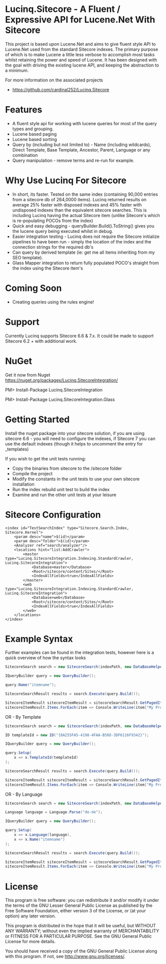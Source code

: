 Lucinq.Sitecore - A Fluent / Expressive API for Lucene.Net With Sitecore
=================================================

This project is based upon Lucene.Net and aims to give fluent style API to Lucene.Net used from the standard Sitecore indexes. The primary purpose of which is to make Lucene a little less verbose 
to accomplish most tasks whilst retaining the power and speed of Lucene. It has been designed with the goal with driving the
existing lucene API, and keeping the abstraction to a minimum.

For more information on the associated projects

- https://github.com/cardinal252/Lucinq.Sitecore

Features
========

- A fluent style api for working with lucene queries for most of the query types and grouping.
- Lucene based paging
- Lucene based sorting
- Query by (including but not limited to) - Name (including wildcards), Direct Template, Base Template, Ancestor, Parent, Language or any combination
- Query manipulation - remove terms and re-run for example.

Why Use Lucinq For Sitecore
===========================

- In short, its faster. Tested on the same index (containing 90,000 entries from a sitecore db of 264,0000 items). Lucinq returned results on average 25% faster with disposed indexes and 45% faster with undisposed indexes than the equivalent sitecore searches. This is including Lucinq having the actual Sitecore item (unlike Sitecore's which is re-populating POCOs from the index)
- Quick and easy debugging - queryBuilder.Build().ToString() gives you the lucene query being executed whilst in debug.
- Easier integration testing - Lucinq does not require the Sitecore initialize pipelines to have been run - simply the location of the index and the connection strings for the required db's
- Can query by derived template (ie: get me all items inheriting from my SEO template).
- Glass Mapper integration to return fully populated POCO's straight from the index using the Sitecore item's

Coming Soon
===========

- Creating queries using the rules engine!

Support
=======

Currently Lucinq supports Sitecore 6.6 & 7.x. It could be made to support Sitecore 6.2 + with additional work.

NuGet
=====

Get it now from Nuget https://nuget.org/packages/Lucinq.SitecoreIntegration/

PM> Install-Package Lucinq.SitecoreIntegration

PM> Install-Package Lucinq.SitecoreIntegration.Glass


Getting Started
===============

Install the nuget package into your sitecore solution, if you are using sitecore 6.6 - you will need to configure the indexes, if Sitecore 7 you can use the default indexes (though it helps to uncomment the entry for _templates)

If you wish to get the unit tests running:

- Copy the binaries from sitecore to the /sitecore folder
- Compile the project
- Modify the constants in the unit tests to use your own sitecore installation
- Run the index rebuild unit test to build the index
- Examine and run the other unit tests at your leisure

Sitecore Configuration
======================

```
<index id="TestSearchIndex" type="Sitecore.Search.Index, Sitecore.Kernel">
	<param desc="name">$(id)</param>
	<param desc="folder">$(id)</param>
	<Analyzer ref="search/analyzer"/>
	<locations hint="list:AddCrawler">
		<master type="Lucinq.SitecoreIntegration.Indexing.StandardCrawler, Lucinq.SitecoreIntegration">
			<Database>master</Database>
			<Root>/sitecore/content/Sites/</Root>
			<IndexAllFields>true</IndexAllFields>
		</master>
		<web type="Lucinq.SitecoreIntegration.Indexing.StandardCrawler, Lucinq.SitecoreIntegration">
			<Database>web</Database>
			<Root>/sitecore/content/Sites/</Root>
			<IndexAllFields>true</IndexAllFields>
		</web>
	</locations>
</index>
```

Example Syntax
==============

Further examples can be found in the integration tests, however here is a quick overview of how the syntax looks
```C#
SitecoreSearch search = new SitecoreSearch(indexPath, new DataBaseHelper()));

IQueryBuilder query = new QueryBuilder();

query.Name("itemname");

SitecoreSearchResult results = search.Execute(query.Build());	

SitecoreItemResult sitecoreItemResult = sitecoreSearchResult.GetPagedItems(0, 9);
sitecoreItemResult.Items.ForEach(item => Console.WriteLine(item["My Property"]));
```

OR - By Template

```C#
SitecoreSearch search = new SitecoreSearch(indexPath, new DataBaseHelper()));

ID templateId = new ID("{8A255FA5-4198-4FAA-B56D-3DF6116F9342}");

IQueryBuilder query = new QueryBuilder();

query.Setup(
	x => x.TemplateId(templateId)
);

SitecoreSearchResult results = search.Execute(query.Build());

SitecoreItemResult sitecoreItemResult = sitecoreSearchResult.GetPagedItems(0, 9);
sitecoreItemResult.Items.ForEach(item => Console.WriteLine(item["My Property"]));
```

OR - By Language

```C#
SitecoreSearch search = new SitecoreSearch(indexPath, new DataBaseHelper()));

Language language = Language.Parse("de-de");

IQueryBuilder query = new QueryBuilder();

query.Setup(
	x => x.Language(language),
	x => x.Name("itemname")
);

SitecoreSearchResult results = search.Execute(query.Build());

SitecoreItemResult sitecoreItemResult = sitecoreSearchResult.GetPagedItems(0, 9);
sitecoreItemResult.Items.ForEach(item => Console.WriteLine(item["My Property"]));

```

License
=======
This program is free software: you can redistribute it and/or modify
it under the terms of the GNU Lesser General Public License as published by
the Free Software Foundation, either version 3 of the License, or
(at your option) any later version.

This program is distributed in the hope that it will be useful,
but WITHOUT ANY WARRANTY; without even the implied warranty of
MERCHANTABILITY or FITNESS FOR A PARTICULAR PURPOSE.  See the
GNU General Public License for more details.

You should have received a copy of the GNU General Public License
along with this program.  If not, see <http://www.gnu.org/licenses/>.